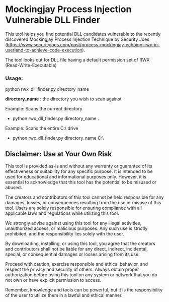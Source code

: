 # Mockingjay Process Injection Vulnerable DLL Finder

This tool helps you find potential DLL candidates vulnerable to the recently discovered Mockingjay Process Injection Technique by Security Joes (https://www.securityjoes.com/post/process-mockingjay-echoing-rwx-in-userland-to-achieve-code-execution).

The tool looks out for DLL file having a default permission set of RWX (Read-Write-Executable)

### Usage: 
python rwx_dll_finder.py directory_name

**directory_name** : the directory you wish to scan against

Example: Scans the current directory
- python rwx_dll_finder.py directory_name .

Example: Scans the entire C:\ drive
- python rwx_dll_finder.py directory_name C:\


## Disclaimer: Use at Your Own Risk 

This tool is provided as-is and without any warranty or guarantee of its effectiveness or suitability for any specific purpose. It is intended to be used for educational and informational purposes only. However, it is essential to acknowledge that this tool has the potential to be misused or abused.

The creators and contributors of this tool cannot be held responsible for any damages, losses, or consequences resulting from the use or misuse of this tool. Users are solely responsible for ensuring compliance with all applicable laws and regulations while utilizing this tool.

We strongly advise against using this tool for any illegal activities, unauthorized access, or malicious purposes. Any such use is strictly prohibited, and the responsibility lies solely with the user.

By downloading, installing, or using this tool, you agree that the creators and contributors shall not be liable for any direct, indirect, incidental, special, or consequential damages or losses arising from its use.

Proceed with caution, exercise responsible and ethical behavior, and respect the privacy and security of others. Always obtain proper authorization before using this tool on any system or network that you do not own or have explicit permission to access.

Remember, knowledge and tools can be powerful, but it is the responsibility of the user to utilize them in a lawful and ethical manner.
